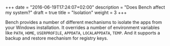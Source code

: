 +++
date = "2016-06-19T17:24:07+02:00"
description = "Does Bench affect my system?"
draft = true
title = "Isolation"
weight = 3
+++

Bench provides a number of different mechanisms to isolate the apps from your Windows installation.
It overrides a number of environment variables like `PATH`, `HOME`, `USERPROFILE`, `APPDATA`, `LOCALAPPDATA`, `TEMP`.
And it supports a backup and restore mechanism for registry keys.
